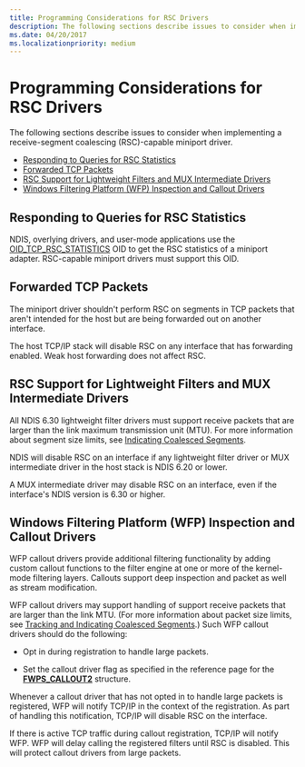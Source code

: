 ```yaml
---
title: Programming Considerations for RSC Drivers
description: The following sections describe issues to consider when implementing a receive-segment coalescing (RSC)-capable miniport driver.
ms.date: 04/20/2017
ms.localizationpriority: medium
---
```


# Programming Considerations for RSC Drivers


The following sections describe issues to consider when implementing a receive-segment coalescing (RSC)-capable miniport driver.

-   [Responding to Queries for RSC Statistics](#responding-to-queries-for-rsc-statistics)
-   [Forwarded TCP Packets](#forwarded-tcp-packets)
-   [RSC Support for Lightweight Filters and MUX Intermediate Drivers](#rsc-support-for-lightweight-filters-and-mux-intermediate-drivers)
-   [Windows Filtering Platform (WFP) Inspection and Callout Drivers](#windows-filtering-platform-wfp-inspection-and-callout-drivers)

## Responding to Queries for RSC Statistics


NDIS, overlying drivers, and user-mode applications use the [OID\_TCP\_RSC\_STATISTICS](./oid-tcp-rsc-statistics.md) OID to get the RSC statistics of a miniport adapter. RSC-capable miniport drivers must support this OID.

## Forwarded TCP Packets


The miniport driver shouldn't perform RSC on segments in TCP packets that aren't intended for the host but are being forwarded out on another interface.

The host TCP/IP stack will disable RSC on any interface that has forwarding enabled. Weak host forwarding does not affect RSC.

## RSC Support for Lightweight Filters and MUX Intermediate Drivers


All NDIS 6.30 lightweight filter drivers must support receive packets that are larger than the link maximum transmission unit (MTU). For more information about segment size limits, see [Indicating Coalesced Segments](indicating-coalesced-segments.md).

NDIS will disable RSC on an interface if any lightweight filter driver or MUX intermediate driver in the host stack is NDIS 6.20 or lower.

A MUX intermediate driver may disable RSC on an interface, even if the interface's NDIS version is 6.30 or higher.

## Windows Filtering Platform (WFP) Inspection and Callout Drivers


WFP callout drivers provide additional filtering functionality by adding custom callout functions to the filter engine at one or more of the kernel-mode filtering layers. Callouts support deep inspection and packet as well as stream modification.

WFP callout drivers may support handling of support receive packets that are larger than the link MTU. (For more information about packet size limits, see [Tracking and Indicating Coalesced Segments](./indicating-coalesced-segments.md).) Such WFP callout drivers should do the following:

-   Opt in during registration to handle large packets.

-   Set the callout driver flag as specified in the reference page for the [**FWPS\_CALLOUT2**](/windows-hardware/drivers/ddi/fwpsk/ns-fwpsk-fwps_callout2_) structure.

Whenever a callout driver that has not opted in to handle large packets is registered, WFP will notify TCP/IP in the context of the registration. As part of handling this notification, TCP/IP will disable RSC on the interface.

If there is active TCP traffic during callout registration, TCP/IP will notify WFP. WFP will delay calling the registered filters until RSC is disabled. This will protect callout drivers from large packets.

 

